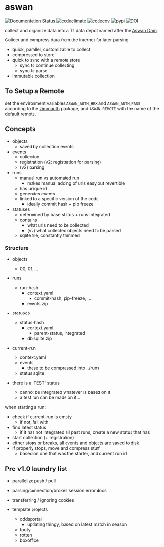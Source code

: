 # aswan

[![Documentation Status](https://readthedocs.org/projects/aswan/badge/?version=latest)](https://aswan.readthedocs.io/en/latest)
[![codeclimate](https://img.shields.io/codeclimate/maintainability/endremborza/aswan.svg)](https://codeclimate.com/github/endremborza/aswan)
[![codecov](https://img.shields.io/codecov/c/github/endremborza/aswan)](https://codecov.io/gh/endremborza/aswan)
[![pypi](https://img.shields.io/pypi/v/aswan.svg)](https://pypi.org/project/aswan/)
[![DOI](https://zenodo.org/badge/360285787.svg)](https://zenodo.org/badge/latestdoi/360285787)


collect and organize data into a T1 data depot 
named after the [Aswan Dam](https://en.wikipedia.org/wiki/Aswan_Dam)

Collect and compress data from the internet for later parsing

- quick, parallel, customizable to collect
- compressed to store
- quick to sync with a remote store
  - sync to continue collecting
  - sync to parse  
- immutable collection

## To Setup a Remote

set the environment variables `ASWAN_AUTH_HEX` and `ASWAN_AUTH_PASS` according to the [zimmauth](https://github.com/endremborza/zimmauth) package, and `ASWAN_REMOTE` with the name of the default remote.

## Concepts

- objects
  - saved by collection events
- events
  - collection
  - registration (v2: registration for parsing)
  - (v2) parsing
- runs
  - manual run vs automated run
    - makes manual adding of urls easy but revertible
  - has unique id
  - generates events
  - linked to a specific version of the code
    - ideally commit hash + pip freeze
- statuses
  - determined by base status + runs integrated
  - contains
    - what urls need to be collected
    - (v2) what collected objects need to be parsed
  - sqlite file, constantly trimmed

### Structure

- objects
  - 00, 01, ...
- runs
  - run-hash
      - context.yaml
        - commit-hash, pip-freeze, ...
      - events.zip
- statuses
  - status-hash
    - context.yaml
      - parent-status, integrated
    - db.sqlite.zip
- current-run
  - context.yaml
  - events
    - these to be compressed into ../runs
  - status.sqlite

- there is a 'TEST' status
  - cannot be integrated whatever is based on it
  - a test run can be made on it...


when starting a run:
  - check if current-run is empty
    - if not, fail with 
  - find latest status
    - if it has not integrated all past runs, create a new status that has
  - start collection (+ registration)
  - either stops or breaks, all events and objects are saved to disk
  - if properly stops, move and compress stuff
    - based on one that was the starter, and current run id


## Pre v1.0 laundry list

- parallelize push / pull
- parsing/connection/broken session error docs
- transferring / ignoring cookies


- template projects
  - oddsportal
    - updating thingy, based on latest match in season
  - footy
  - rotten
  - boxoffice
